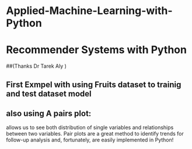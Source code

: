 # Applied-Machine-Learning-with-Python
# Recommender Systems with Python 
##(Thanks Dr Tarek Aly )
## First Exmpel with using Fruits dataset to trainig and test dataset model 


## also using A pairs plot:
allows us to see both distribution of single variables and relationships between two variables. Pair plots are a great method to identify trends for follow-up analysis and, fortunately, are easily implemented in Python!

